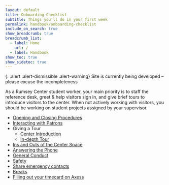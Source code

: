 ```yaml
---
layout: default
title: Onboarding Checklist
subtitle: Things you'll do in your first week
permalink: handbook/onboarding-checklist
include_on_search: true
show_breadcrumb: true
breadcrumb_list:
  - label: Home
    url: /
  - label: Handbook
show_toc: true
show_sidetoc: true
---
```

{: .alert .alert-dismissible .alert-warning}
Site is currently being developed – please excuse the incompleteness


As a Rumsey Center student worker, your main priority is to staff the reference desk, greet & help visitors sign in, and give brief tours to introduce visitors to the center. When not actively working with visitors, you should be working on student projects assigned by your supervisor.

- [Opening and Closing Procedures](/handbook/daily-checklist)
- [Interacting with Patrons](/handbook/drmc-overview)
- Giving a Tour
  - [Center Introduction](/handbook/drmc-overview)
  - [In-depth Tour](/handbook/tours)
- [Ins and Outs of the Center Space](/handbook/drmc-overview)
- [Answering the Phone](/handbook/phones)
- [General Conduct](/handbook/food-and-drink)
- [Safety](/emergencies)
- [Share emergency contacts](/handbook/emergency-contacts)
- [Breaks](/handbook/breaks)
- [Filling out your timecard on Axess](/handbook/sick-leave)
